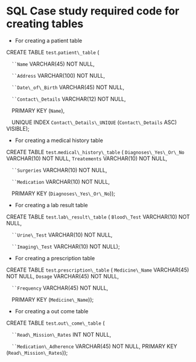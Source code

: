 # SQL Case study required code for creating tables 

+ For creating a patient table

CREATE TABLE `test`.`patient\_table` (

`  ``Name` VARCHAR(45) NOT NULL,

`  ``Address` VARCHAR(100) NOT NULL,

`  ``Date\_of\_Birth` VARCHAR(45) NOT NULL,

`  ``Contact\_Details` VARCHAR(12) NOT NULL,

`  `PRIMARY KEY (`Name`),

`  `UNIQUE INDEX `Contact\_Details\_UNIQUE` (`Contact\_Details` ASC) VISIBLE);


+ For creating a medical history table

CREATE TABLE `test`.`medical\_history\_table` (   `Diagnoses\_Yes\_Or\_No` VARCHAR(10) NOT NULL,   `Treatements` VARCHAR(10) NOT NULL,

`  ``Surgeries` VARCHAR(10) NOT NULL,

`  ``Medication` VARCHAR(10) NOT NULL,

`  `PRIMARY KEY (`Diagnoses\_Yes\_Or\_No`));

+ For creating a lab result table

CREATE TABLE `test`.`lab\_result\_table` (   `Blood\_Test` VARCHAR(10) NOT NULL,

`  ``Urine\_Test` VARCHAR(10) NOT NULL,

`  ``Imaging\_Test` VARCHAR(10) NOT NULL);

+ For creating a prescription table

CREATE TABLE `test`.`prescription\_table` (   `Medicine\_Name` VARCHAR(45) NOT NULL,   `Dosage` VARCHAR(45) NOT NULL,

`  ``Frequency` VARCHAR(45) NOT NULL,

`  `PRIMARY KEY (`Medicine\_Name`));

+ For creating a out come table

CREATE TABLE `test`.`out\_come\_table` (

`  ``Read\_Mission\_Rates` INT NOT NULL,

`  ``Medication\_Adherence` VARCHAR(45) NOT NULL,   PRIMARY KEY (`Read\_Mission\_Rates`));
